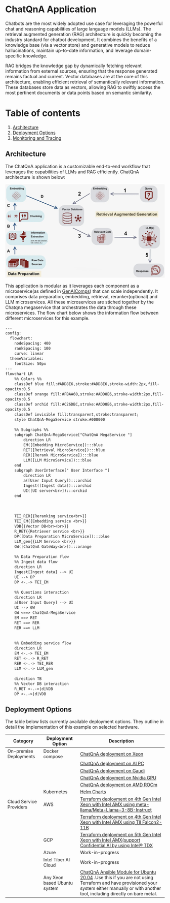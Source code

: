 # ChatQnA Application

Chatbots are the most widely adopted use case for leveraging the powerful chat and reasoning capabilities of large language models (LLMs). The retrieval augmented generation (RAG) architecture is quickly becoming the industry standard for chatbot development. It combines the benefits of a knowledge base (via a vector store) and generative models to reduce hallucinations, maintain up-to-date information, and leverage domain-specific knowledge.

RAG bridges the knowledge gap by dynamically fetching relevant information from external sources, ensuring that the response generated remains factual and current. Vector databases are at the core of this architecture, enabling efficient retrieval of semantically relevant information. These databases store data as vectors, allowing RAG to swiftly access the most pertinent documents or data points based on semantic similarity.

# Table of contents

1. [Architecture](#architecture)
2. [Deployment Options](#deployment-options)
3. [Monitoring and Tracing](./README_miscellaneous.md#Monitoring-OPEA-Service-with-Prometheus-and-Grafana-dashboard)

## Architecture

The ChatQnA application is a customizable end-to-end workflow that leverages the capabilities of LLMs and RAG efficiently. ChatQnA architecture is shown below:

![architecture](./assets/img/chatqna_architecture.png)

This application is modular as it leverages each component as a microservice(as defined in [GenAIComps](https://github.com/opea-project/GenAIComps)) that can scale independently. It comprises data preparation, embedding, retrieval, reranker(optional) and LLM microservices. All these microservices are stiched together by the Chatqna megaservice that orchestrates the data through these microservices. The flow chart below shows the information flow between different microservices for this example.

```mermaid
---
config:
  flowchart:
    nodeSpacing: 400
    rankSpacing: 100
    curve: linear
  themeVariables:
    fontSize: 50px
---
flowchart LR
    %% Colors %%
    classDef blue fill:#ADD8E6,stroke:#ADD8E6,stroke-width:2px,fill-opacity:0.5
    classDef orange fill:#FBAA60,stroke:#ADD8E6,stroke-width:2px,fill-opacity:0.5
    classDef orchid fill:#C26DBC,stroke:#ADD8E6,stroke-width:2px,fill-opacity:0.5
    classDef invisible fill:transparent,stroke:transparent;
    style ChatQnA-MegaService stroke:#000000

    %% Subgraphs %%
    subgraph ChatQnA-MegaService["ChatQnA MegaService "]
        direction LR
        EM([Embedding MicroService]):::blue
        RET([Retrieval MicroService]):::blue
        RER([Rerank MicroService]):::blue
        LLM([LLM MicroService]):::blue
    end
    subgraph UserInterface[" User Interface "]
        direction LR
        a([User Input Query]):::orchid
        Ingest([Ingest data]):::orchid
        UI([UI server<br>]):::orchid
    end



    TEI_RER{{Reranking service<br>}}
    TEI_EM{{Embedding service <br>}}
    VDB{{Vector DB<br><br>}}
    R_RET{{Retriever service <br>}}
    DP([Data Preparation MicroService]):::blue
    LLM_gen{{LLM Service <br>}}
    GW([ChatQnA GateWay<br>]):::orange

    %% Data Preparation flow
    %% Ingest data flow
    direction LR
    Ingest[Ingest data] --> UI
    UI --> DP
    DP <-.-> TEI_EM

    %% Questions interaction
    direction LR
    a[User Input Query] --> UI
    UI --> GW
    GW <==> ChatQnA-MegaService
    EM ==> RET
    RET ==> RER
    RER ==> LLM


    %% Embedding service flow
    direction LR
    EM <-.-> TEI_EM
    RET <-.-> R_RET
    RER <-.-> TEI_RER
    LLM <-.-> LLM_gen

    direction TB
    %% Vector DB interaction
    R_RET <-.->|d|VDB
    DP <-.->|d|VDB

```

## Deployment Options

The table below lists currently available deployment options. They outline in detail the implementation of this example on selected hardware.

| Category                | Deployment Option            | Description                                                                                                                                                                                                                                                                          |
| ----------------------- | ---------------------------- | ------------------------------------------------------------------------------------------------------------------------------------------------------------------------------------------------------------------------------------------------------------------------------------ |
| On-premise Deployments  | Docker compose               | [ChatQnA deployment on Xeon](./docker_compose/intel/cpu/xeon)                                                                                                                                                                                                                        |
|                         |                              | [ChatQnA deployment on AI PC](./docker_compose/intel/cpu/aipc)                                                                                                                                                                                                                       |
|                         |                              | [ChatQnA deployment on Gaudi](./docker_compose/intel/hpu/gaudi)                                                                                                                                                                                                                      |
|                         |                              | [ChatQnA deployment on Nvidia GPU](./docker_compose/nvidia/gpu)                                                                                                                                                                                                                      |
|                         |                              | [ChatQnA deployment on AMD ROCm](./docker_compose/amd/gpu/rocm)                                                                                                                                                                                                                      |
|                         | Kubernetes                   | [Helm Charts](./kubernetes/helm)                                                                                                                                                                                                                                                     |
| Cloud Service Providers | AWS                          | [Terraform deployment on 4th Gen Intel Xeon with Intel AMX using meta-llama/Meta-Llama-3-8B-Instruct ](https://github.com/intel/terraform-intel-aws-vm/tree/main/examples/gen-ai-xeon-opea-chatqna)                                                                                  |
|                         |                              | [Terraform deployment on 4th Gen Intel Xeon with Intel AMX using TII Falcon2-11B](https://github.com/intel/terraform-intel-aws-vm/tree/main/examples/gen-ai-xeon-opea-chatqna-falcon11B)                                                                                             |
|                         | GCP                          | [Terraform deployment on 5th Gen Intel Xeon with Intel AMX(support Confidential AI by using Intel® TDX](https://github.com/intel/terraform-intel-gcp-vm/tree/main/examples/gen-ai-xeon-opea-chatqna)                                                                                |
|                         | Azure                        | Work-in-progress                                                                                                                                                                                                                                                                     |
|                         | Intel Tiber AI Cloud         | Work-in-progress                                                                                                                                                                                                                                                                     |
|                         | Any Xeon based Ubuntu system | [ChatQnA Ansible Module for Ubuntu 20.04](https://github.com/intel/optimized-cloud-recipes/tree/main/recipes/ai-opea-chatqna-xeon) .Use this if you are not using Terraform and have provisioned your system either manually or with another tool, including directly on bare metal. |
